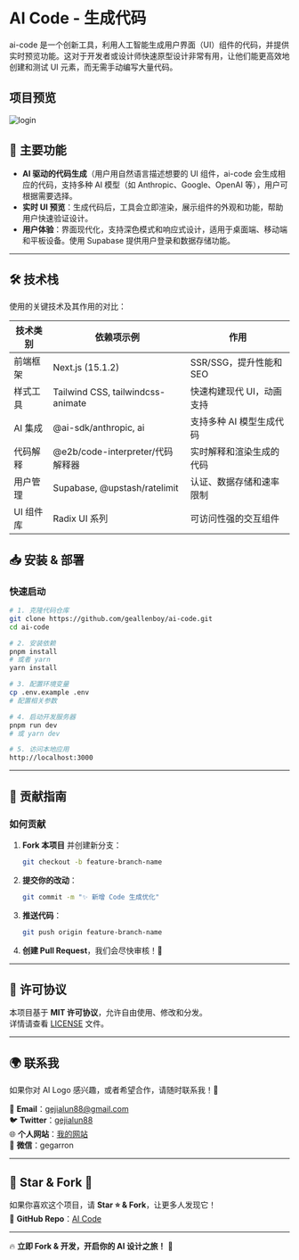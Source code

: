 # AI Code - 生成代码 ​

ai-code 是一个创新工具，利用人工智能生成用户界面（UI）组件的代码，并提供实时预览功能。这对于开发者或设计师快速原型设计非常有用，让他们能更高效地创建和测试 UI 元素，而无需手动编写大量代码。

## 项目预览

![login](./public/ai-code.gif)

## 🚀 主要功能

- **AI 驱动的代码生成**（用户用自然语言描述想要的 UI 组件，ai-code 会生成相应的代码，支持多种 AI 模型（如 Anthropic、Google、OpenAI 等），用户可根据需要选择。
- **实时 UI 预览**：生成代码后，工具会立即渲染，展示组件的外观和功能，帮助用户快速验证设计。
- **用户体验**：界面现代化，支持深色模式和响应式设计，适用于桌面端、移动端和平板设备。使用 Supabase 提供用户登录和数据存储功能。

---

## 🛠️ 技术栈

使用的关键技术及其作用的对比：

| **技术类别** | **依赖项示例**                    | **作用**                  |
| ------------ | --------------------------------- | ------------------------- |
| 前端框架     | Next.js (15.1.2)                  | SSR/SSG，提升性能和 SEO   |
| 样式工具     | Tailwind CSS, tailwindcss-animate | 快速构建现代 UI，动画支持 |
| AI 集成      | @ai-sdk/anthropic, ai             | 支持多种 AI 模型生成代码  |
| 代码解释     | @e2b/code-interpreter/代码解释器  | 实时解释和渲染生成的代码  |
| 用户管理     | Supabase, @upstash/ratelimit      | 认证、数据存储和速率限制  |
| UI 组件库    | Radix UI 系列                     | 可访问性强的交互组件      |

## 📥 安装 & 部署

### **快速启动**

```bash
# 1. 克隆代码仓库
git clone https://github.com/geallenboy/ai-code.git
cd ai-code

# 2. 安装依赖
pnpm install
# 或者 yarn
yarn install

# 3. 配置环境变量
cp .env.example .env
# 配置相关参数

# 4. 启动开发服务器
pnpm run dev
# 或 yarn dev

# 5. 访问本地应用
http://localhost:3000
```

---

## 🤝 贡献指南

### **如何贡献**

1. **Fork 本项目** 并创建新分支：
   ```bash
   git checkout -b feature-branch-name
   ```
2. **提交你的改动**：
   ```bash
   git commit -m "✨ 新增 Code 生成优化"
   ```
3. **推送代码**：
   ```bash
   git push origin feature-branch-name
   ```
4. **创建 Pull Request**，我们会尽快审核！🎉

---

## 📄 许可协议

本项目基于 **MIT 许可协议**，允许自由使用、修改和分发。  
详情请查看 [LICENSE](LICENSE) 文件。

---

## 🌍 联系我

如果你对 AI Logo 感兴趣，或者希望合作，请随时联系我！💬

📧 **Email**：[gejialun88@gmail.com](mailto:gejialun88@gmail.com)  
🐦 **Twitter**：[gejialun88](https://x.com/gejialun88)  
🌐 **个人网站**：[我的网站](https://gegarron.com)  
💬 **微信**：gegarron

---

## 🌟 Star & Fork 🌟

如果你喜欢这个项目，请 **Star ⭐ & Fork**，让更多人发现它！  
🔗 **GitHub Repo**：[AI Code](https://github.com/geallenboy/ai-code)

---

🔥 **立即 Fork & 开发，开启你的 AI 设计之旅！** 🚀

